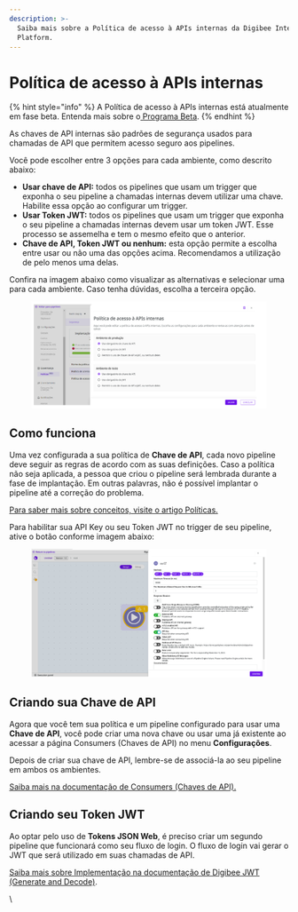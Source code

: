 ```yaml
---
description: >-
  Saiba mais sobre a Política de acesso à APIs internas da Digibee Integration
  Platform.
---
```


# Política de acesso à APIs internas

{% hint style="info" %}
A Política de acesso à APIs internas está atualmente em fase beta. Entenda mais sobre o[ Programa Beta](https://docs.digibee.com/documentation/v/pt-br/geral/programa-beta).
{% endhint %}

As chaves de API internas são padrões de segurança usados para chamadas de API que permitem acesso seguro aos pipelines.

Você pode escolher entre 3 opções para cada ambiente, como descrito abaixo:

* **Usar chave de API:** todos os pipelines que usam um trigger que exponha o seu pipeline a chamadas internas devem utilizar uma chave. Habilite essa opção ao configurar um trigger.
* **Usar Token JWT:** todos os pipelines que usam um trigger que exponha o seu pipeline a chamadas internas devem usar um token JWT. Esse processo se assemelha e tem o mesmo efeito que o anterior.
* **Chave de API, Token JWT ou nenhum:** esta opção permite a escolha entre usar ou não uma das opções acima. Recomendamos a utilização de pelo menos uma delas.

Confira na imagem abaixo como visualizar as alternativas e selecionar uma para cada ambiente. Caso tenha dúvidas, escolha a terceira opção.

<figure><img src="../../../.gitbook/assets/internas pt.png" alt=""><figcaption></figcaption></figure>

## Como funciona

Uma vez configurada a sua política de **Chave de API**, cada novo pipeline deve seguir as regras de acordo com as suas definições. Caso a política não seja aplicada, a pessoa que criou o pipeline será lembrada durante a fase de implantação. Em outras palavras, não é possível implantar o pipeline até a correção do problema.&#x20;

[Para saber mais sobre conceitos, visite o artigo Políticas.](https://docs.digibee.com/documentation/governance/policies)

Para habilitar sua API Key ou seu Token JWT no trigger de seu pipeline, ative o botão conforme imagem abaixo:

<figure><img src="../../../.gitbook/assets/Trigger (1).png" alt=""><figcaption></figcaption></figure>

## Criando sua Chave de API

Agora que você tem sua política e um pipeline configurado para usar uma **Chave de API**, você pode criar uma nova chave ou usar uma já existente ao acessar a página Consumers (Chaves de API) no menu **Configurações**.&#x20;

Depois de criar sua chave de API, lembre-se de associá-la ao seu pipeline em ambos os ambientes.

[Saiba mais na documentação de Consumers (Chaves de API).](https://docs.digibee.com/documentation/v/pt-br/settings/chaves-de-api-consumers)

## Criando seu Token JWT

Ao optar pelo uso de **Tokens JSON Web**, é preciso criar um segundo pipeline que funcionará como seu fluxo de login. O fluxo de login vai gerar o JWT que será utilizado em suas chamadas de API.

[Saiba mais sobre  Implementação na documentação de Digibee JWT (Generate and Decode)](https://docs.digibee.com/documentation/v/pt-br/components/security-components/digibee-jwt/implementacao-do-digibee-jwt).

\
